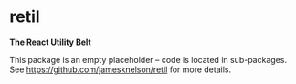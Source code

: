 # retil

**The React Utility Belt**

This package is an empty placeholder – code is located in sub-packages. See https://github.com/jamesknelson/retil for more details.